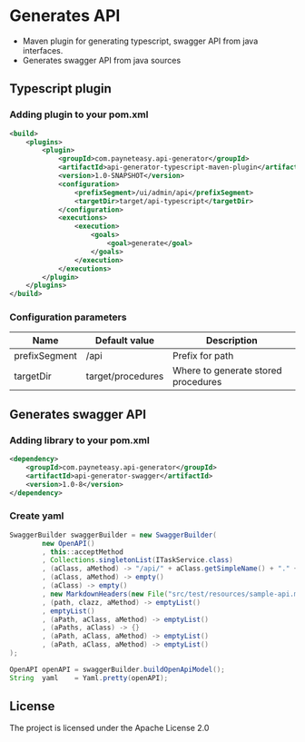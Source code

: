 # Generates API

* Maven plugin for generating typescript, swagger API from java interfaces.
* Generates swagger API from java sources

## Typescript plugin

### Adding plugin to your pom.xml

```xml
<build>
    <plugins>
        <plugin>
            <groupId>com.payneteasy.api-generator</groupId>
            <artifactId>api-generator-typescript-maven-plugin</artifactId>
            <version>1.0-SNAPSHOT</version>
            <configuration>
                <prefixSegment>/ui/admin/api</prefixSegment>
                <targetDir>target/api-typescript</targetDir>
            </configuration>
            <executions>
                <execution>
                    <goals>
                        <goal>generate</goal>
                    </goals>
                </execution>
            </executions>
        </plugin>
    </plugins>
</build>
```

### Configuration parameters

| Name          | Default value     | Description                         |
|---------------|-------------------|-------------------------------------|
| prefixSegment | /api              | Prefix for path                     |
| targetDir     | target/procedures | Where to generate stored procedures |
   

## Generates swagger API

### Adding library to your pom.xml

```xml
<dependency>
    <groupId>com.payneteasy.api-generator</groupId>
    <artifactId>api-generator-swagger</artifactId>
    <version>1.0-8</version>
</dependency>
```

### Create yaml

```java
SwaggerBuilder swaggerBuilder = new SwaggerBuilder(
        new OpenAPI()
        , this::acceptMethod
        , Collections.singletonList(ITaskService.class)
        , (aClass, aMethod) -> "/api/" + aClass.getSimpleName() + "." + aMethod.getName()
        , (aClass, aMethod) -> empty()
        , (aClass) -> empty()
        , new MarkdownHeaders(new File("src/test/resources/sample-api.md"))
        , (path, clazz, aMethod) -> emptyList()
        , emptyList()
        , (aPath, aClass, aMethod) -> emptyList()
        , (aPaths, aClass) -> {}
        , (aPath, aClass, aMethod) -> emptyList()
        , (aPath, aClass, aMethod) -> emptyList()
);

OpenAPI openAPI = swaggerBuilder.buildOpenApiModel();
String  yaml    = Yaml.pretty(openAPI);
```

## License

The project is licensed under the Apache License 2.0